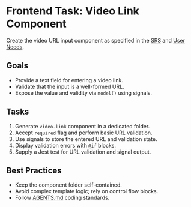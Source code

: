 # Frontend Task: Video Link Component

Create the video URL input component as specified in the [SRS](../../srs.md) and [User Needs](../../user-needs.md).

## Goals
- Provide a text field for entering a video link.
- Validate that the input is a well-formed URL.
- Expose the value and validity via `model()` using signals.

## Tasks
1. Generate `video-link` component in a dedicated folder.
2. Accept `required` flag and perform basic URL validation.
3. Use signals to store the entered URL and validation state.
4. Display validation errors with `@if` blocks.
5. Supply a Jest test for URL validation and signal output.

## Best Practices
- Keep the component folder self-contained.
- Avoid complex template logic; rely on control flow blocks.
- Follow [AGENTS.md](../../../AGENTS.md) coding standards.
